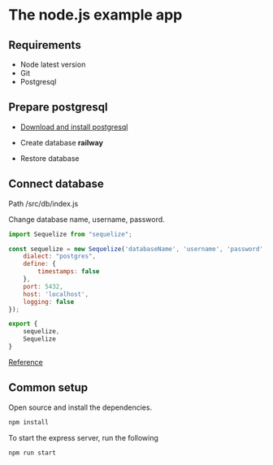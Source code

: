 # The node.js example app

## Requirements

* Node latest version
* Git
* Postgresql

## Prepare postgresql
- [Download and install postgresql](https://www.postgresql.org/download/)

- Create database **railway**

- Restore database

## Connect database
Path /src/db/index.js

Change database name, username, password.

```javascript
import Sequelize from "sequelize";

const sequelize = new Sequelize('databaseName', 'username', 'password', {
    dialect: "postgres",
    define: {
        timestamps: false
    },
    port: 5432,
    host: 'localhost',
    logging: false
});

export {
    sequelize,
    Sequelize
}
```
[Reference](https://sequelize.org/docs/v6/getting-started/#connecting-to-a-database)

## Common setup

Open source and install the dependencies.

```bash
npm install
```

To start the express server, run the following

```bash
npm run start
```